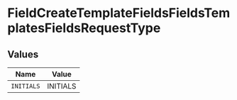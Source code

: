# FieldCreateTemplateFieldsFieldsTemplatesFieldsRequestType


## Values

| Name       | Value      |
| ---------- | ---------- |
| `INITIALS` | INITIALS   |